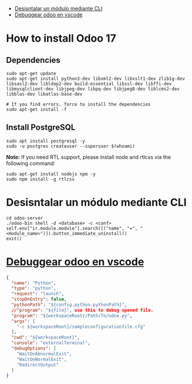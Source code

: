 <!-- TOC -->
* [Desisntalar un módulo mediante CLI](#desisntalar-un-módulo-mediante-cli)
* [Debuggear odoo en vscode](#debuggear-odoo-en-vscode)
<!-- TOC -->

# How to install Odoo 17
## Dependencies
```commandline
sudo apt-get update      
sudo apt-get install python3-dev libxml2-dev libxslt1-dev zlib1g-dev libsasl2-dev libldap2-dev build-essential libssl-dev libffi-dev libmysqlclient-dev libjpeg-dev libpq-dev libjpeg8-dev liblcms2-dev libblas-dev libatlas-base-dev

# If you find errors, force to install the dependencies
sudo apt-get install -f
```

## Install PostgreSQL
```commandline 
sudo apt install postgresql -y
sudo -u postgres createuser --superuser $(whoami)
```

**Note:** If you need RTL support, please install node and rtlcss via the following command:

```commandline
sudo apt-get install nodejs npm -y
sudo npm install -g rtlcss
```

# Desisntalar un módulo mediante CLI

```commandline
cd odoo-server
./odoo-bin shell -d <database> -c <conf>
self.env["ir.module.module"].search([("name", "=", "<module_name>")]).button_immediate_uninstall()
exit()
```

# [Debuggear odoo en vscode](https://www.odoo.com/es_ES/forum/ayuda-1/visual-studio-code-debugging-problem-158333)

```json
{
  "name": "Python",
  "type": "python",
  "request": "launch",
  "stopOnEntry": false,
  "pythonPath": "${config.python.pythonPath}",
  //"program": "${file}", use this to debug opened file.
  "program": "${workspaceRoot}/Path/To/odoo.py",
  "args": [
    "-c ${workspaceRoot}/sampleconfigurationfile.cfg"
  ],
  "cwd": "${workspaceRoot}",
  "console": "externalTerminal",
  "debugOptions": [
    "WaitOnAbnormalExit",
    "WaitOnNormalExit",
    "RedirectOutput"
  ]
}
```